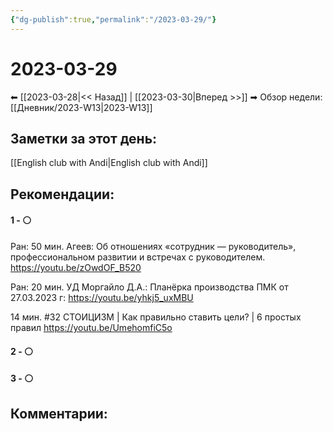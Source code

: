```yaml
---
{"dg-publish":true,"permalink":"/2023-03-29/"}
---
```


# 2023-03-29

⬅  [[2023-03-28\|<<  Назад]] | [[2023-03-30\|Вперед >>]]  ➡
Обзор недели: [[Дневник/2023-W13\|2023-W13]]


## Заметки за этот день:

[[English club with Andi\|English club with Andi]]

## Рекомендации:

#### 1 - ⚪ 
Ран: 50 мин. Агеев: Об отношениях «сотрудник — руководитель», профессиональном развитии и встречах с руководителем.
https://youtu.be/zOwdOF_B520

Ран: 20 мин. УД Моргайло Д.А.: Планёрка производства ПМК от 27.03.2023 г:
https://youtu.be/yhkj5_uxMBU

14 мин. #32 СТОИЦИЗМ | Как правильно ставить цели? | 6 простых правил
https://youtu.be/UmehomfiC5o

#### 2 - ⚪ 

#### 3 - ⚪ 


## Комментарии:
